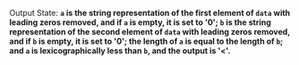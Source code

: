 Output State: **`a` is the string representation of the first element of `data` with leading zeros removed, and if `a` is empty, it is set to '0'; `b` is the string representation of the second element of `data` with leading zeros removed, and if `b` is empty, it is set to '0'; the length of `a` is equal to the length of `b`; and `a` is lexicographically less than `b`, and the output is '<'.**